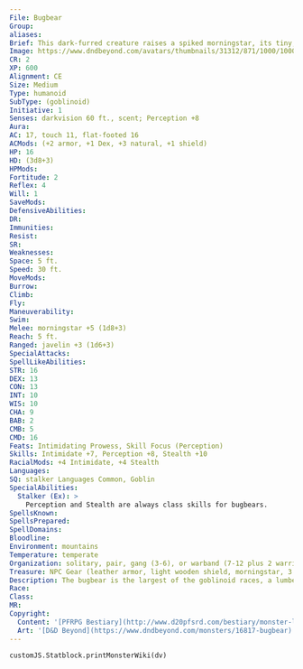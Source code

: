 ```yaml
---
File: Bugbear
Group: 
aliases: 
Brief: This dark-furred creature raises a spiked morningstar, its tiny, milk-white eyes glittering with the thrill of the coming kill.
Image: https://www.dndbeyond.com/avatars/thumbnails/31312/871/1000/1000/638084425511165687.png
CR: 2
XP: 600
Alignment: CE
Size: Medium
Type: humanoid
SubType: (goblinoid)
Initiative: 1
Senses: darkvision 60 ft., scent; Perception +8
Aura: 
AC: 17, touch 11, flat-footed 16
ACMods: (+2 armor, +1 Dex, +3 natural, +1 shield)
HP: 16
HD: (3d8+3)
HPMods: 
Fortitude: 2
Reflex: 4
Will: 1
SaveMods: 
DefensiveAbilities: 
DR: 
Immunities: 
Resist: 
SR: 
Weaknesses: 
Space: 5 ft.
Speed: 30 ft.
MoveMods: 
Burrow: 
Climb: 
Fly: 
Maneuverability: 
Swim: 
Melee: morningstar +5 (1d8+3)
Reach: 5 ft.
Ranged: javelin +3 (1d6+3)
SpecialAttacks: 
SpellLikeAbilities: 
STR: 16
DEX: 13
CON: 13
INT: 10
WIS: 10
CHA: 9
BAB: 2
CMB: 5
CMD: 16
Feats: Intimidating Prowess, Skill Focus (Perception)
Skills: Intimidate +7, Perception +8, Stealth +10
RacialMods: +4 Intimidate, +4 Stealth
Languages: 
SQ: stalker Languages Common, Goblin
SpecialAbilities:
  Stalker (Ex): >
    Perception and Stealth are always class skills for bugbears.
SpellsKnown: 
SpellsPrepared: 
SpellDomains: 
Bloodline: 
Environment: mountains
Temperature: temperate
Organization: solitary, pair, gang (3-6), or warband (7-12 plus 2 warriors of 1st level and 1 chieftain of 3rd-5th level)
Treasure: NPC Gear (leather armor, light wooden shield, morningstar, 3 javelins, other treasure)
Description: The bugbear is the largest of the goblinoid races, a lumbering brute that stands at least a head taller than most humans. They are loners, preferring to live and kill on their own rather than form tribes of their own kind, yet it isn't uncommon to find small bands of bugbears working together, or dwelling in goblin or hobgoblin tribes where they function as elite guards or executioners. Bugbears do not form large warrens like goblins or nations like hobgoblins; they prefer smaller-scale mayhem that lets them keep their favorite acts (murder and torture) on a more personal level. Humans are a bugbear's favored prey, and most count the flesh of humanity as a dietary staple. Grisly trophies of ears or fingers are common bugbear decorations. Bugbears, when they turn to religion, favor gods of murder and violence, with various demon lords being favorites. A typical bugbear stands 7 feet in height and weighs 400 pounds. The Nature of Goblinoid Evil Goblins, hobgoblins, and bugbears, despite having superficial similarities, each represent a different face of evil. Hobgoblins are ordered and methodical in their evil, forming vast armies, warbands, and despotic nations. Goblins are the primal evil, seeking only cruelty and petty victimization as they can find it, be that among their own kind or against their neighbors. Yet the evil personified by the bugbear may be the most terrifying, for they actively seek to inf lict pain and suffering in the most destructive ways possible. When a hobgoblin kills, it's because of tradition and order. When a goblin kills, it's for fun. But when a bugbear holds its blade, it kills only when it can be assured that the murder will cause maximum pain and suffering to those its weapon does not touch; to a bugbear, the true goal of murder is to strike not at the victim, but at those who held the victim dear.
Race: 
Class: 
MR: 
Copyright:
  Content: '[PFRPG Bestiary](http://www.d20pfsrd.com/bestiary/monster-listings/humanoids/bugbear)'
  Art: '[D&D Beyond](https://www.dndbeyond.com/monsters/16817-bugbear)'
---
```

```dataviewjs
customJS.Statblock.printMonsterWiki(dv)
```
